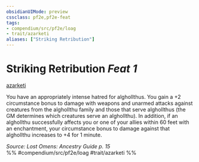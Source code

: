 ```yaml
---
obsidianUIMode: preview
cssclass: pf2e,pf2e-feat
tags:
- compendium/src/pf2e/loag
- trait/azarketi
aliases: ["Striking Retribution"]
---
```

# Striking Retribution  *Feat 1*  
[azarketi](../../Rules/traits/azarketi-loag.md)  


You have an appropriately intense hatred for alghollthus. You gain a +2 circumstance bonus to damage with weapons and unarmed attacks against creatures from the alghollthu family and those that serve alghollthus (the GM determines which creatures serve an alghollthu). In addition, if an alghollthu successfully affects you or one of your allies within 60 feet with an enchantment, your circumstance bonus to damage against that alghollthu increases to +4 for 1 minute.

*Source: Lost Omens: Ancestry Guide p. 15*  
%% #compendium/src/pf2e/loag #trait/azarketi %%
